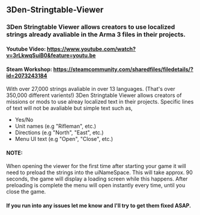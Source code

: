 ## 3Den-Stringtable-Viewer
### 3Den Stringtable Viewer allows creators to use localized strings already avaliable in the Arma 3 files in their projects.

#### Youtube Video: https://www.youtube.com/watch?v=3rLkwqSuiB0&feature=youtu.be
#### Steam Workshop: https://steamcommunity.com/sharedfiles/filedetails/?id=2073243184

With over 27,000 strings avaliable in over 13 languages. (That's over 350,000 different varients!) 3Den Stringtable Viewer allows creators of missions or mods to use alreay localized text in their projects.
Specific lines of text will not be avaliable but simple text such as,
- Yes/No
- Unit names (e.g "Rifleman", etc.)
- Directions (e.g "North", "East", etc.)
- Menu UI text (e.g "Open", "Close", etc.)

#### NOTE:
When opening the viewer for the first time after starting your game it will need to preload the strings into the uiNameSpace. This will take approx. 90 seconds, the game will display a loading screen while this happens. After preloading is complete the menu will open instantly every time, until you close the game.

#### If you run into any issues let me know and I'll try to get them fixed ASAP.
